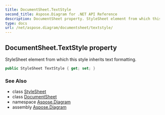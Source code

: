 ```yaml
---
title: DocumentSheet.TextStyle
second_title: Aspose.Diagram for .NET API Reference
description: DocumentSheet property. StyleSheet element from which this style inherits text formatting
type: docs
url: /net/aspose.diagram/documentsheet/textstyle/
---
```

## DocumentSheet.TextStyle property

StyleSheet element from which this style inherits text formatting.

```csharp
public StyleSheet TextStyle { get; set; }
```

### See Also

* class [StyleSheet](../../stylesheet/)
* class [DocumentSheet](../)
* namespace [Aspose.Diagram](../../documentsheet/)
* assembly [Aspose.Diagram](../../../)


